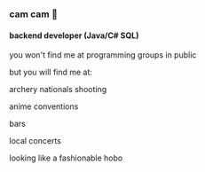 ### cam cam 😤
#### backend developer (Java/C# SQL)


you won't find me at programming groups in public

but you will find me at:

archery nationals shooting  

anime conventions

bars

local concerts

looking like a fashionable hobo



<!--
**cjhetzle/cjhetzle** is a ✨ _special_ ✨ repository because its `README.md` (this file) appears on your GitHub profile.

Here are some ideas to get you started:

- 🔭 I’m currently working on ...
- 🌱 I’m currently learning ...
- 👯 I’m looking to collaborate on ...
- 🤔 I’m looking for help with ...
- 💬 Ask me about ...
- 📫 How to reach me: ...
- 😄 Pronouns: ...
- ⚡ Fun fact: ...
-->
